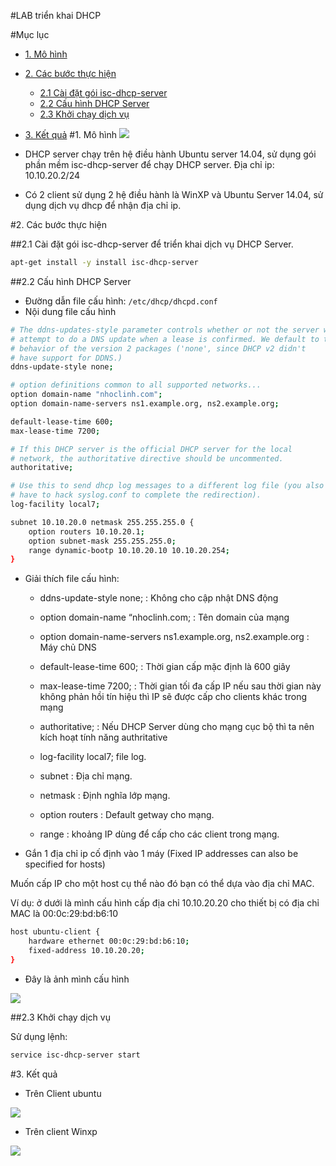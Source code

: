 #LAB triển khai DHCP

#Mục lục
* [1. Mô hình](#mo_hinh)
* [2. Các bước thực hiện](#cac_buoc_thuc_hien)
	* [2.1 Cài đặt gói isc-dhcp-server](#cai_dat_isc)
	* [2.2 Cấu hình DHCP Server](#cau_hinh)
	* [2.3 Khởi chạy dịch vụ](#chay)
* [3. Kết quả](#ket_qua)
<a name="mo_hinh"></a>
#1. Mô hình
![](http://i.imgur.com/7udOnmc.jpg)

* DHCP server chạy trên hệ điều hành Ubuntu server 14.04, sử dụng gói phần mềm isc-dhcp-server để chạy DHCP server. Địa chỉ ip: 10.10.20.2/24
* Có 2 client sử dụng 2 hệ điều hành là WinXP và Ubuntu Server 14.04, sử dụng dịch vụ dhcp để nhận địa chỉ ip.

<a name="cac_buoc_thuc_hien"></a>
#2. Các bước thực hiện

<a name="cai_dat_isc"></a>
##2.1 Cài đặt gói isc-dhcp-server để triển khai dịch vụ DHCP Server.
```sh
apt-get install -y install isc-dhcp-server 
```
<a name="cau_hinh"></a>
##2.2 Cấu hình DHCP Server
* Đường dẫn file cấu hình: `/etc/dhcp/dhcpd.conf`
* Nội dung file cấu hình
```sh
# The ddns-updates-style parameter controls whether or not the server will
# attempt to do a DNS update when a lease is confirmed. We default to the
# behavior of the version 2 packages ('none', since DHCP v2 didn't
# have support for DDNS.)
ddns-update-style none;

# option definitions common to all supported networks...
option domain-name "nhoclinh.com";
option domain-name-servers ns1.example.org, ns2.example.org;

default-lease-time 600;
max-lease-time 7200;

# If this DHCP server is the official DHCP server for the local
# network, the authoritative directive should be uncommented.
authoritative;

# Use this to send dhcp log messages to a different log file (you also
# have to hack syslog.conf to complete the redirection).
log-facility local7;

subnet 10.10.20.0 netmask 255.255.255.0 {
	option routers 10.10.20.1;
	option subnet-mask 255.255.255.0;
	range dynamic-bootp 10.10.20.10 10.10.20.254;
}

```
* Giải thích file cấu hình:
	* ddns-update-style none;  : Không cho cập nhật DNS động
	* option domain-name “nhoclinh.com;  : Tên domain của mạng
	* option domain-name-servers ns1.example.org, ns2.example.org : Máy chủ DNS
	* default-lease-time 600;  : Thời gian cấp mặc định là 600 giây
	* max-lease-time 7200; : Thời gian tối đa cấp IP nếu sau thời gian này không phản hồi tín hiệu thì IP sẽ được cấp cho clients khác trong mạng
	* authoritative; : Nếu DHCP Server dùng cho mạng cục bộ thì ta nên kích hoạt tính năng authritative
	* log-facility local7; file log.

	* subnet  : Địa chỉ mạng.
	* netmask   : Định nghĩa lớp mạng.
	* option routers  : Default getway cho mạng.
	* range  : khoảng IP dùng để cấp cho các client trong mạng.

* Gắn 1 địa chỉ ip cố định vào 1 máy (Fixed IP addresses can also be specified for hosts)

Muốn cấp IP cho một host cụ thể nào đó bạn có thể dựa vào địa chỉ MAC.

Ví dụ:  ở dưới là mình cấu hình cấp địa chỉ 10.10.20.20 cho thiết bị có địa chỉ MAC là 00:0c:29:bd:b6:10
```sh
host ubuntu-client {
    hardware ethernet 00:0c:29:bd:b6:10;
    fixed-address 10.10.20.20;
}

```

* Đây là ảnh mình cấu hình

![](http://i.imgur.com/FGFwkMh.png)

<a name="chay"></a>
##2.3 Khởi chạy dịch vụ

Sử dụng lệnh: 
```sh
service isc-dhcp-server start
```

<a name="ket_qua"></a>
#3. Kết quả
* Trên Client ubuntu

![](http://i.imgur.com/j0pTjTo.png)

* Trên client Winxp

![](http://i.imgur.com/sZh0tLT.png)


